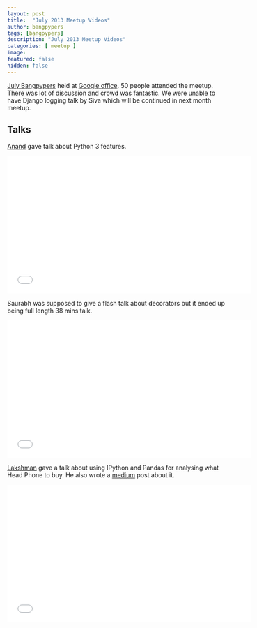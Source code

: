 ```yaml
---
layout: post
title:  "July 2013 Meetup Videos"
author: bangpypers
tags: [bangpypers]
description: "July 2013 Meetup Videos"
categories: [ meetup ]
image:
featured: false
hidden: false
---
```


[July Bangpypers](https://www.meetup.com/BangPypers/events/125800162/) held at [Google office](https://plus.google.com/114807798068889546646/about?gl=in&hl=en). 50 people attended the meetup. There was lot of discussion and crowd 
was fantastic. We were unable to have Django logging talk by Siva which will be continued in next month meetup.

Talks
---

[Anand][] gave talk about Python 3 features.

<iframe width="560" height="315" src="//www.youtube-nocookie.com/embed/-9ibZ5w776Q?list=PL6GW05BfqWIfjFsoxJTnE4g7ddFkO5ZtG" frameborder="0" allowfullscreen></iframe>

Saurabh was supposed to give a flash talk about decorators but it ended up being full length 38 mins talk.

<iframe width="560" height="315" src="//www.youtube-nocookie.com/embed/RLbEh7MEKSs?list=PL6GW05BfqWIfjFsoxJTnE4g7ddFkO5ZtG" frameborder="0" allowfullscreen></iframe>

[Lakshman][] gave a talk about using IPython and Pandas for analysing what Head Phone to buy. He also wrote a [medium][] post about it.

<iframe width="560" height="315" src="//www.youtube-nocookie.com/embed/DsYxOOqgveE?list=PL6GW05BfqWIfjFsoxJTnE4g7ddFkO5ZtG" frameborder="0" allowfullscreen></iframe>

[Anand]: https://anandology.com
[web.py]: https://webpy.org/
[Lakshman]: https://twitter.com/becomingGuru
[medium]: https://medium.com/p/128048074e9f
